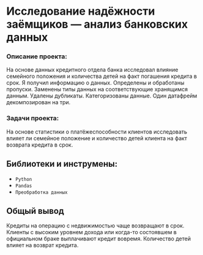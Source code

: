 # Исследование надёжности заёмщиков — анализ банковских данных

### Описание проекта:

На основе данных кредитного отдела банка исследовал влияние семейного положения и
количества детей на факт погашения кредита в срок. Я получил информацию о
данных. Определены и обработаны пропуски. Заменены типы данных на соответствующие
хранящимся данным. Удалены дубликаты. Категоризованы данные. Один датафрейм декомпозирован на три.


### Задачи проекта:

На основе статистики о платёжеспособности клиентов исследовать влияет ли семейное положение и количество детей клиента на факт возврата кредита в срок.

## Библиотеки и инструмены:

* `Python` 
* `Pandas`
* `Преобработка данных`


## Общый вывод

Кредиты на операцию с недвижимостью чаще возвращают в срок. Клиенты с высоким уровнем дохода или когда-то состоявшем в официальном браке выплачивают кредит вовремя. Количество детей влияет на возврат кредита.